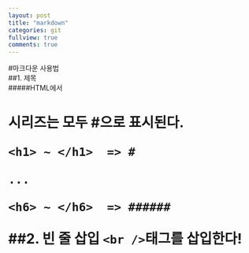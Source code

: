 ```yaml
---
layout: post
title: "markdown"
categories: git
fullview: true
comments: true
---
```




#마크다운 사용법  
##1. 제목  
#####HTML에서 <h1>시리즈는 모두 #으로 표시된다.
```
<h1> ~ </h1>  => #

...

<h6> ~ </h6>  => ######

```
##2. 빈 줄 삽입
```<br />```태그를 삽입한다!  

